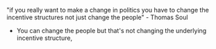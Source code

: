 "if you really want to make a change in politics you have to change the incentive structures not just change the people" - Thomas Soul
+ You can change the people but that's not changing the underlying incentive structure,